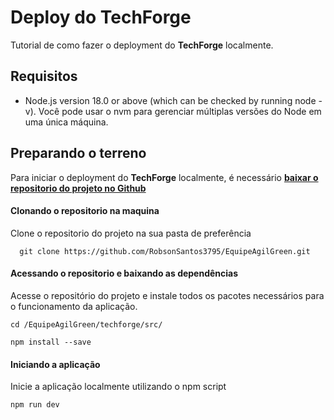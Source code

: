 # Deploy do TechForge

Tutorial de como fazer o deployment do **TechForge** localmente.

## Requisitos

- Node.js version 18.0 or above (which can be checked by running node -v). Você pode usar o nvm para gerenciar múltiplas versões do Node em uma única máquina.

## Preparando o terreno

Para iniciar o deployment do **TechForge** localmente, é necessário **[baixar o repositorio do projeto no Github](https://github.com/RobsonSantos3795/EquipeAgilGreen.git)**


#### Clonando o repositorio na maquina
Clone o repositorio do projeto na sua pasta de preferência
```
  git clone https://github.com/RobsonSantos3795/EquipeAgilGreen.git
```

#### Acessando o repositorio e baixando as dependências
Acesse o repositório do projeto e instale todos os pacotes necessários para o funcionamento da aplicação.
```
cd /EquipeAgilGreen/techforge/src/

npm install --save
```
#### Iniciando a aplicação
Inicie a aplicação localmente utilizando o npm script

```
npm run dev
```